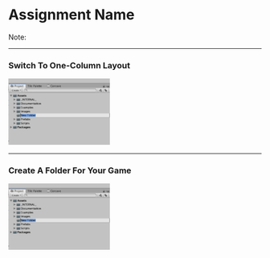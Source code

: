 # Assignment Name

Note:

---

### Switch To One-Column Layout

<img src="assets/new-folder.png" width="40%">

---

### Create A Folder For Your Game

<img src="assets/new-folder.png" width="40%">
